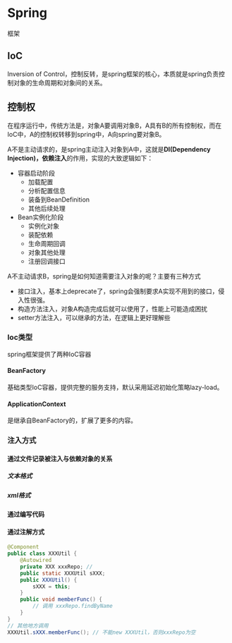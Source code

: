 # Spring

框架



## IoC

Inversion of Control，控制反转，是spring框架的核心，本质就是spring负责控制对象的生命周期和对象间的关系。

## 控制权

在程序运行中，传统方法是，对象A要调用对象B，A具有B的所有控制权，而在IoC中，A的控制权转移到spring中，A向spring要对象B。

A不是主动请求的，是spring主动注入对象到A中，这就是**DI(Dependency Injection)，依赖注入**的作用，实现的大致逻辑如下：

- 容器启动阶段
  - 加载配置
  - 分析配置信息
  - 装备到BeanDefinition
  - 其他后续处理
- Bean实例化阶段
  - 实例化对象
  - 装配依赖
  - 生命周期回调
  - 对象其他处理
  - 注册回调接口

A不主动请求B，spring是如何知道需要注入对象的呢？主要有三种方式

- 接口注入，基本上deprecate了，spring会强制要求A实现不用到的接口，侵入性很强。
- 构造方法注入，对象A构造完成后就可以使用了，性能上可能造成困扰
- setter方法注入，可以继承的方法，在逻辑上更好理解些

### Ioc类型

spring框架提供了两种IoC容器

#### BeanFactory

基础类型IoC容器，提供完整的服务支持，默认采用延迟初始化策略lazy-load。

#### ApplicationContext

是继承自BeanFactory的，扩展了更多的内容。

### 注入方式

#### 通过文件记录被注入与依赖对象的关系

##### 文本格式

##### xml格式

#### 通过编写代码

#### 通过注解方式

```java
@Component 
public class XXXUtil {
    @Autowired
    private XXX xxxRepo; // 
    public static XXXUtil sXXX;
    public XXXUtil() {
        sXXX = this;
    }
    public void memberFunc() {
        // 调用 xxxRepo.findByName
    }
}
// 其他地方调用
XXXUtil.sXXX.memberFunc(); // 不能new XXXUtil，否则xxxRepo为空
```



